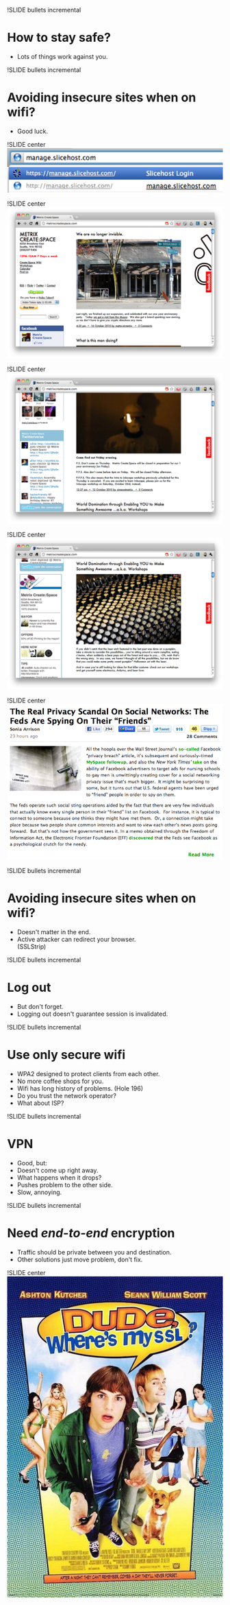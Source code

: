 !SLIDE bullets incremental
# How to stay safe?
* Lots of things work against you.

!SLIDE bullets incremental
# Avoiding insecure sites when on wifi?
* Good luck.

!SLIDE center
![](addressbar.png)

!SLIDE center
![](metrix1.png)

!SLIDE center
![](metrix2.png)

!SLIDE center
![](metrix3.png)

!SLIDE center
![](techcrunch.png)

!SLIDE bullets incremental
# Avoiding insecure sites when on wifi?
* Doesn't matter in the end.
* Active attacker can redirect your browser. <br/>(SSLStrip)

!SLIDE bullets incremental
# Log out
* But don't forget.
* Logging out doesn't guarantee session is invalidated.

!SLIDE bullets incremental
# Use only secure wifi
* WPA2 designed to protect clients from each other.
* No more coffee shops for you.
* Wifi has long history of problems. (Hole 196)
* Do you trust the network operator?
* What about ISP?

!SLIDE bullets incremental
# VPN
* Good, but:
* Doesn't come up right away.
* What happens when it drops?
* Pushes problem to the other side.
* Slow, annoying.

!SLIDE bullets incremental
# Need *end-to-end* encryption
* Traffic should be private between you and destination.
* Other solutions just move problem, don't fix.

!SLIDE center
![Dude, where's my SSL?](dude.jpg)